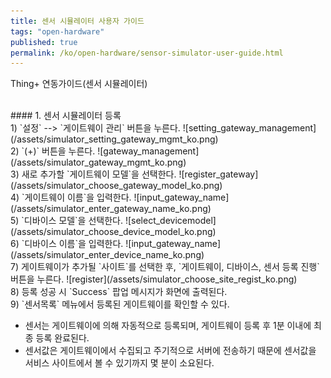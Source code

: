 ```yaml
---
title: 센서 시뮬레이터 사용자 가이드
tags: "open-hardware"
published: true
permalink: /ko/open-hardware/sensor-simulator-user-guide.html
---
```


Thing+ 연동가이드(센서 시뮬레이터)

<br/>
#### 1. 센서 시뮬레이터 등록

<br/>
1) `설정` --> `게이트웨이 관리` 버튼을 누른다.
![setting_gateway_management](/assets/simulator_setting_gateway_mgmt_ko.png)

<br/>
2) `(+)` 버튼을 누른다.
![gateway_management](/assets/simulator_gateway_mgmt_ko.png)

<br/>
3) 새로 추가할 `게이트웨이 모델`을 선택한다.
![register_gateway](/assets/simulator_choose_gateway_model_ko.png)

<br/>
4) `게이트웨이 이름`을 입력한다.
![input_gateway_name](/assets/simulator_enter_gateway_name_ko.png)

<br/>
5) `디바이스 모델`을 선택한다.
![select_devicemodel](/assets/simulator_choose_device_model_ko.png)

<br/>
6) `디바이스 이름`을 입력한다.
![input_gateway_name](/assets/simulator_enter_device_name_ko.png)

<br/>
7) 게이트웨이가 추가될 `사이트`를 선택한 후, `게이트웨이, 디바이스, 센서 등록 진행` 버튼을 누른다.
![register](/assets/simulator_choose_site_regist_ko.png)

<br/>
8) 등록 성공 시 `Success` 팝업 메시지가 화면에 출력된다.

<br/>
9) `센서목록` 메뉴에서 등록된 게이트웨이를 확인할 수 있다.

  - 센서는 게이트웨이에 의해 자동적으로 등록되며, 게이트웨이 등록 후 1분 이내에  최종 등록 완료된다.
  - 센서값은 게이트웨이에서 수집되고 주기적으로 서버에 전송하기 때문에 센서값을 서비스 사이트에서 볼 수 있기까지 몇 분이 소요된다.

<br/>
